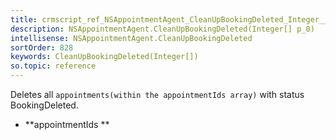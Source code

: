 ```yaml
---
title: crmscript_ref_NSAppointmentAgent_CleanUpBookingDeleted_Integer__p_0
description: NSAppointmentAgent.CleanUpBookingDeleted(Integer[] p_0)
intellisense: NSAppointmentAgent.CleanUpBookingDeleted
sortOrder: 828
keywords: CleanUpBookingDeleted(Integer[])
so.topic: reference
---
```



Deletes all `appointments(within the appointmentIds array)` with status BookingDeleted.



* **appointmentIds
**


